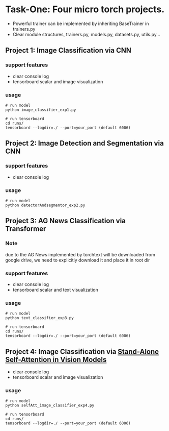 # Task-One: Four micro torch projects.
- Powerful trainer can be implemented by inheriting BaseTrainer in trainers.py
- Clear module structures, trainers.py, models.py, datasets.py, utils.py...  

## Project 1: Image Classification via CNN
### support features
- clear console log
- tensorboard scalar and image visualization
### usage
```
# run model
python image_classifier_exp1.py

# run tensorboard
cd runs/
tensorboard --logdir=./ --port=your_port (default 6006)
```


## Project 2: Image Detection and Segmentation via CNN
### support features
- clear console log
### usage
```
# run model
python detectorAndsegmentor_exp2.py
```


## Project 3: AG News Classification via Transformer
### Note 
due to the AG News implemented by torchtext will be downloaded from google drive, 
we need to explicitly download it and place it in root dir
### support features
- clear console log
- tensorboard scalar and text visualization
### usage
```
# run model
python text_classifier_exp3.py

# run tensorboard
cd runs/
tensorboard --logdir=./ --port=your_port (default 6006)
```


## Project 4: Image Classification via [Stand-Alone Self-Attention in Vision Models](https://papers.nips.cc/paper/8302-stand-alone-self-attention-in-vision-models.pdf)
- clear console log
- tensorboard scalar and image visualization
### usage
```
# run model
python selfAtt_image_classifier_exp4.py

# run tensorboard
cd runs/
tensorboard --logdir=./ --port=your_port (default 6006)
```